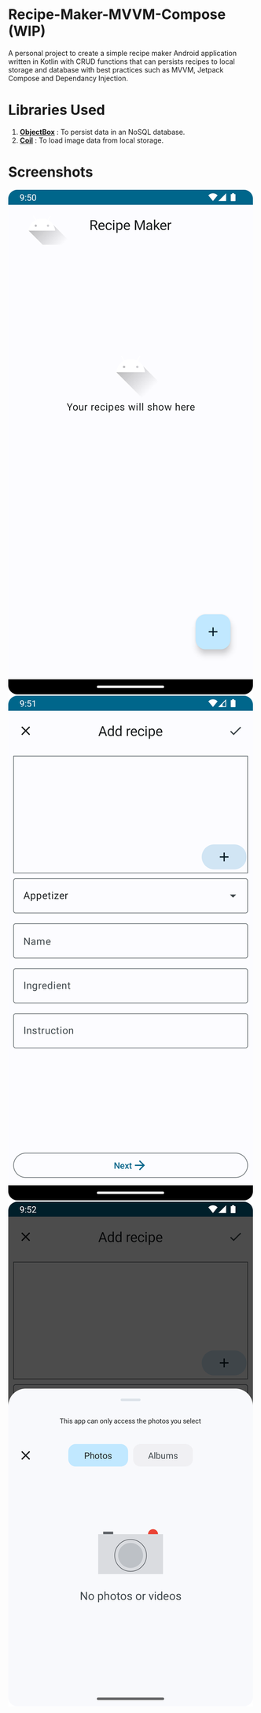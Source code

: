 # Recipe-Maker-MVVM-Compose (WIP)
A personal project to create a simple recipe maker Android application written in Kotlin with CRUD functions that can persists recipes to local storage and database with best practices such as MVVM, Jetpack Compose and Dependancy Injection.

# Libraries Used
1. <a href="https://github.com/objectbox/objectbox-java"><strong>ObjectBox</strong></a> : To persist data in an NoSQL database.
2. <a href="https://github.com/coil-kt/coil"><strong>Coil</strong></a> : To load image data from local storage.

# Screenshots
![Alt Text](screenshots/Recipe-Maker-MVVM-Compose-Img-1.png)
![Alt Text](screenshots/Recipe-Maker-MVVM-Compose-Img-2.png)
![Alt Text](screenshots/Recipe-Maker-MVVM-Compose-Img-3.png)
